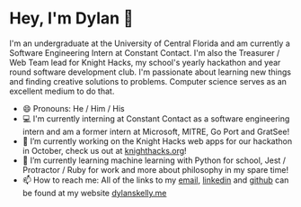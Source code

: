 # Hey, I'm Dylan 👋
I'm an undergraduate at the University of Central Florida and am currently a Software Engineering Intern at Constant Contact. I'm also the Treasurer / Web Team lead for Knight Hacks, my school's yearly hackathon and year round software development club. I'm passionate about learning new things and finding creative solutions to problems. Computer science serves as an excellent medium to do that.

- 😄  Pronouns: He / Him / His
- 💻  I'm currently interning at Constant Contact as a software engineering intern and am a former intern at Microsoft, MITRE, Go Port and GratSee! 
- 🔭  I’m currently working on the Knight Hacks web apps for our hackathon in October, check us out at <a href="https://knighthacks.org" rel="noreferrer">knighthacks.org</a>!
- 🌱  I’m currently learning machine learning with Python for school, Jest / Protractor / Ruby for work and more about philosophy in my spare time! 
- 📫  How to reach me: All of the links to my <a href="mailto:dylanskelly@knights.ucf.edu" rel="noreferrer">email</a>, <a href="https://www.linkedin.com/in/dylan-skelly/" rel="noreferrer">linkedin</a> and <a href="https://github.com/Dylans123" rel="norefferer">github</a> can be found at my website <a href="https://www.dylanskelly.me" rel="noreferrer">dylanskelly.me</a>
